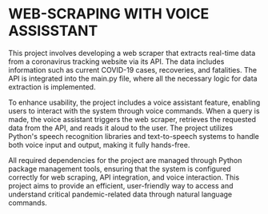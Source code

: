 # WEB-SCRAPING WITH VOICE ASSISSTANT
<p>This project involves developing a web scraper that extracts real-time data from a coronavirus tracking website via its API. The data includes information such as current COVID-19 cases, recoveries, and fatalities. The API is integrated into the main.py file, where all the necessary logic for data extraction is implemented.

To enhance usability, the project includes a voice assistant feature, enabling users to interact with the system through voice commands. When a query is made, the voice assistant triggers the web scraper, retrieves the requested data from the API, and reads it aloud to the user. The project utilizes Python's speech recognition libraries and text-to-speech systems to handle both voice input and output, making it fully hands-free.

All required dependencies for the project are managed through Python package management tools, ensuring that the system is configured correctly for web scraping, API integration, and voice interaction. This project aims to provide an efficient, user-friendly way to access and understand critical pandemic-related data through natural language commands.</p>

